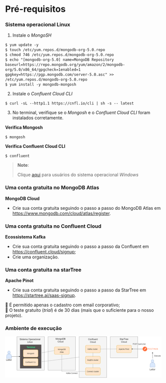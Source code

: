 <h1>Pré-requisitos</h1>

### Sistema operacional Linux 

1. Instale o _MongoSH_
```
$ yum update -y
$ touch /etc/yum.repos.d/mongodb-org-5.0.repo
$ chmod 746 /etc/yum.repos.d/mongodb-org-5.0.repo
$ echo "[mongodb-org-5.0] name=MongoDB Repository baseurl=https://repo.mongodb.org/yum/amazon/2/mongodb-org/5.0/x86_64/gpgcheck=1enabled=1 gpgkey=https://pgp.mongodb.com/server-5.0.asc" >> /etc/yum.repos.d/mongodb-org-5.0.repo
$ yum install -y mongodb-mongosh
```

2. Instale o _Confluent Cloud CLI_
```
$ curl -sL --http1.1 https://cnfl.io/cli | sh -s -- latest
```

3. No terminal, verifique se o _Mongosh_ e o _Confluent Cloud CLI_ foram instalados corretamente.

**Verifica Mongosh**
```
$ mongosh
```

**Verifica Confluent Cloud CLI**
```
$ confluent
```

>
> **Note**:
> 
> Clique <a href="para-usuarios-windows.md">aqui</a> para usuários do sistema operacional _Windows_
> 

### Uma conta gratuita no MongoDB Atlas 

**MongoDB Cloud**

* Crie sua conta gratuita seguindo o passo a passo do MongoDB Atlas em https://www.mongodb.com/cloud/atlas/register.

### Uma conta gratuita no Confluent Cloud 

**Ecossistema Kafka**

* Crie sua conta gratuita seguindo o passo a passo da Confluent em https://confluent.cloud/signup;
* Crie uma organização.

### Uma conta gratuita na starTree

**Apache Pinot**

* Crie sua conta gratuita seguindo o passo a passo da StarTree em https://startree.ai/saas-signup.

:loudspeaker: É permitido apenas o cadastro com email corporativo;<br>
:loudspeaker: O teste gratuito (_trial_) é de 30 dias (mais que o suficiente para o nosso projeto).

### Ambiente de execução

<img src="/cap12/imagens/ambiente-execucao.png">